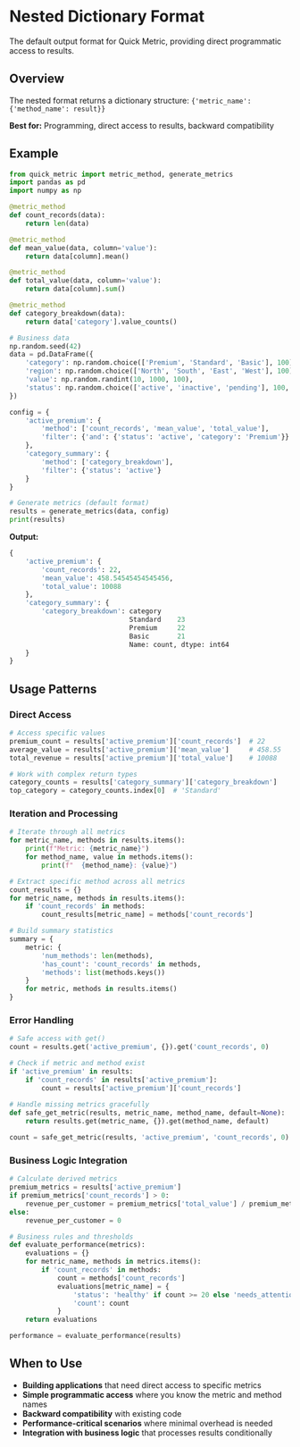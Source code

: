# Nested Dictionary Format

The default output format for Quick Metric, providing direct programmatic access to results.

## Overview

The nested format returns a dictionary structure: `{'metric_name': {'method_name': result}}`

**Best for:** Programming, direct access to results, backward compatibility

## Example

```python
from quick_metric import metric_method, generate_metrics
import pandas as pd
import numpy as np

@metric_method
def count_records(data):
    return len(data)

@metric_method  
def mean_value(data, column='value'):
    return data[column].mean()

@metric_method
def total_value(data, column='value'):
    return data[column].sum()

@metric_method
def category_breakdown(data):
    return data['category'].value_counts()

# Business data
np.random.seed(42)
data = pd.DataFrame({
    'category': np.random.choice(['Premium', 'Standard', 'Basic'], 100),
    'region': np.random.choice(['North', 'South', 'East', 'West'], 100),
    'value': np.random.randint(10, 1000, 100),
    'status': np.random.choice(['active', 'inactive', 'pending'], 100, p=[0.7, 0.2, 0.1])
})

config = {
    'active_premium': {
        'method': ['count_records', 'mean_value', 'total_value'],
        'filter': {'and': {'status': 'active', 'category': 'Premium'}}
    },
    'category_summary': {
        'method': ['category_breakdown'],
        'filter': {'status': 'active'}
    }
}

# Generate metrics (default format)
results = generate_metrics(data, config)
print(results)
```

**Output:**

```python
{
    'active_premium': {
        'count_records': 22,
        'mean_value': 458.54545454545456,
        'total_value': 10088
    },
    'category_summary': {
        'category_breakdown': category
                              Standard    23
                              Premium     22
                              Basic       21
                              Name: count, dtype: int64
    }
}
```

## Usage Patterns

### Direct Access

```python
# Access specific values
premium_count = results['active_premium']['count_records']  # 22
average_value = results['active_premium']['mean_value']     # 458.55
total_revenue = results['active_premium']['total_value']    # 10088

# Work with complex return types
category_counts = results['category_summary']['category_breakdown']
top_category = category_counts.index[0]  # 'Standard'
```

### Iteration and Processing

```python
# Iterate through all metrics
for metric_name, methods in results.items():
    print(f"Metric: {metric_name}")
    for method_name, value in methods.items():
        print(f"  {method_name}: {value}")

# Extract specific method across all metrics
count_results = {}
for metric_name, methods in results.items():
    if 'count_records' in methods:
        count_results[metric_name] = methods['count_records']

# Build summary statistics
summary = {
    metric: {
        'num_methods': len(methods),
        'has_count': 'count_records' in methods,
        'methods': list(methods.keys())
    }
    for metric, methods in results.items()
}
```

### Error Handling

```python
# Safe access with get()
count = results.get('active_premium', {}).get('count_records', 0)

# Check if metric and method exist
if 'active_premium' in results:
    if 'count_records' in results['active_premium']:
        count = results['active_premium']['count_records']
        
# Handle missing metrics gracefully
def safe_get_metric(results, metric_name, method_name, default=None):
    return results.get(metric_name, {}).get(method_name, default)

count = safe_get_metric(results, 'active_premium', 'count_records', 0)
```

### Business Logic Integration

```python
# Calculate derived metrics
premium_metrics = results['active_premium']
if premium_metrics['count_records'] > 0:
    revenue_per_customer = premium_metrics['total_value'] / premium_metrics['count_records']
else:
    revenue_per_customer = 0

# Business rules and thresholds
def evaluate_performance(metrics):
    evaluations = {}
    for metric_name, methods in metrics.items():
        if 'count_records' in methods:
            count = methods['count_records']
            evaluations[metric_name] = {
                'status': 'healthy' if count >= 20 else 'needs_attention',
                'count': count
            }
    return evaluations

performance = evaluate_performance(results)
```

## When to Use

- **Building applications** that need direct access to specific metrics
- **Simple programmatic access** where you know the metric and method names
- **Backward compatibility** with existing code
- **Performance-critical scenarios** where minimal overhead is needed
- **Integration with business logic** that processes results conditionally